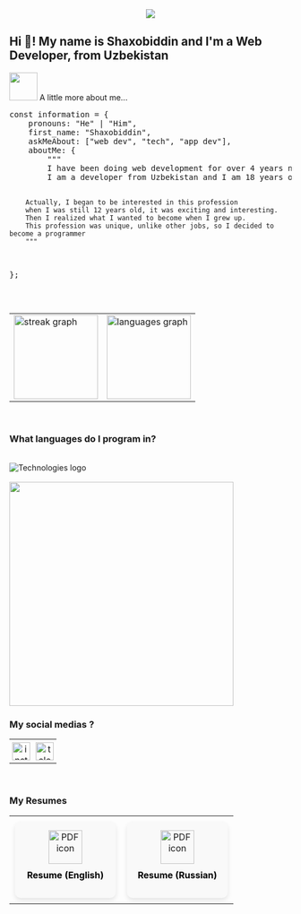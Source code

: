<div align="center">
  <img src="https://github.com/lUkAC1234/readmefileDependencies/blob/main/images/gif/githubProfileGif.gif"  />
</div>
<h2>Hi 👋! My name is Shaxobiddin and I'm a Web Developer, from Uzbekistan</h2>
<img src="https://media.giphy.com/media/VgCDAzcKvsR6OM0uWg/giphy.gif" width="50"> A little more about me...  
<pre>
const information = {
    pronouns: "He" | "Him",
    first_name: "Shaxobiddin",
    askMeAbout: ["web dev", "tech", "app dev"],
    aboutMe: {
        """
        I have been doing web development for over 4 years now and have seen a lot during that time. 
        I am a developer from Uzbekistan and I am 18 years old
        

        Actually, I began to be interested in this profession 
        when I was still 12 years old, it was exciting and interesting. 
        Then I realized what I wanted to become when I grew up. 
        This profession was unique, unlike other jobs, so I decided to become a programmer
        """
};
</pre>
<br/>
<table>
<tr>
<td><img src="https://streak-stats.demolab.com?user=lUkAC1234&locale=en&mode=weekly&theme=vue&hide_border=false&border_radius=5" height="150" alt="streak graph" /></td>
<td><img src="https://github-readme-stats.vercel.app/api/top-langs?username=lUkAC1234&locale=en&layout=compact&card_width=320&langs_count=4&theme=vue&hide_border=false" height="150" alt="languages graph" /></td>
</tr>
</table>
<br/>
<h3>What languages do I program in?</h3>
<br/>
<div>
  <img src="https://github.com/lUkAC1234/readmefileDependencies/blob/main/images/svg/technologiesNew%201.svg" alt="Technologies logo" />
</div>
<br/>
<div>
  <img height="400" src="https://github.com/lUkAC1234/readmefileDependencies/blob/main/images/svg/banner.svg">
</div>
<h3>My social medias ?</h3>
<table>
  <tr>
    <td align="center" style="padding: 5px;">
      <a href="https://www.instagram.com/zukhriddinov.sh/" target="_blank">
        <img src="https://github.com/lUkAC1234/readmefileDependencies/raw/main/images/svg/instagram.svg" width="32" height="32" alt="instagram logo" />
      </a>
    </td>
    <td align="center" style="padding: 5px;">
      <a href="https://t.me/lUkACENkO1" target="_blank">
        <img src="https://github.com/lUkAC1234/readmefileDependencies/raw/main/images/svg/telegram.svg" width="32" height="32" alt="telegram logo" />
      </a>
    </td>
  </tr>
</table>
<br/>
<h3>My Resumes</h3>
<table>
  <tr>
    <td align="center" style="padding: 10px;">
      <a href="https://github.com/lUkAC1234/readmefileDependencies/raw/main/images/pdf/ResumeEnglish.pdf" download
         style="display: flex; flex-direction: column; align-items: center; text-decoration: none; background: #f9f9f9; border-radius: 10px; padding: 15px; box-shadow: 0 4px 8px rgba(0,0,0,0.1); width: 150px;">
        <img src="https://github.com/lUkAC1234/readmefileDependencies/raw/main/images/svg/pdf.svg" height="60" alt="PDF icon" />
        <p style="margin-top: 10px; font-weight: bold; color: #000;">Resume (English)</p>
      </a>
    </td>
    <td align="center" style="padding: 10px;">
      <a href="https://github.com/lUkAC1234/readmefileDependencies/raw/main/images/pdf/%D0%A0%D0%B5%D0%B7%D1%8E%D0%BC%D0%B5%D0%A0%D1%83%D1%81%D1%81%D0%BA%D0%B8%D0%B9.pdf" download
         style="display: flex; flex-direction: column; align-items: center; text-decoration: none; background: #f9f9f9; border-radius: 10px; padding: 15px; box-shadow: 0 4px 8px rgba(0,0,0,0.1); width: 150px;">
        <img src="https://github.com/lUkAC1234/readmefileDependencies/raw/main/images/svg/pdf.svg" height="60" alt="PDF icon" />
        <p style="margin-top: 10px; font-weight: bold; color: #000;">Resume (Russian)</p>
      </a>
    </td>
  </tr>
</table>


